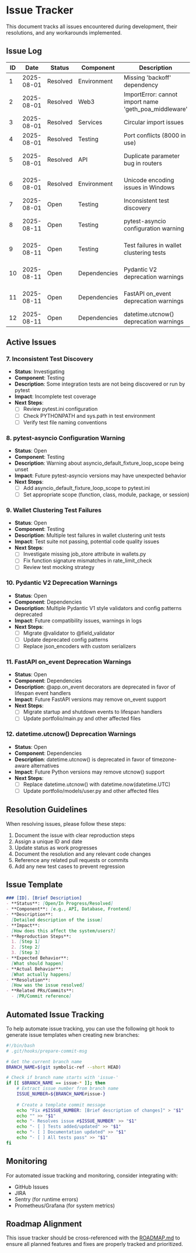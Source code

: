 # Issue Tracker

This document tracks all issues encountered during development, their resolutions, and any workarounds implemented.

## Issue Log

| ID | Date       | Status  | Component | Description | Resolution |
|----|------------|---------|-----------|-------------|------------|
| 1  | 2025-08-01 | Resolved | Environment | Missing 'backoff' dependency | Added to requirements.txt and installed in virtual environment |
| 2  | 2025-08-01 | Resolved | Web3 | ImportError: cannot import name 'geth_poa_middleware' | Updated to use 'ExtraDataToPOAMiddleware' for web3.py 5.31.1 compatibility |
| 3  | 2025-08-01 | Resolved | Services | Circular import issues | Restructured imports in services layer to use package-level imports |
| 4  | 2025-08-01 | Resolved | Testing | Port conflicts (8000 in use) | Standardized on port 8001 for testing |
| 5  | 2025-08-01 | Resolved | API | Duplicate parameter bug in routers | Removed redundant path parameters from endpoint decorators |
| 6  | 2025-08-01 | Resolved | Environment | Unicode encoding issues in Windows | Implemented safe_print function and removed emoji/Unicode characters from console output |
| 7  | 2025-08-01 | Open    | Testing | Inconsistent test discovery | Investigating pytest configuration and sys.path issues |
| 8  | 2025-08-11 | Open    | Testing | pytest-asyncio configuration warning | Need to set asyncio_default_fixture_loop_scope in pytest.ini |
| 9  | 2025-08-11 | Open    | Testing | Test failures in wallet clustering tests | Multiple test failures due to missing job_store attribute and incorrect function signatures |
| 10 | 2025-08-11 | Open    | Dependencies | Pydantic V2 deprecation warnings | Need to migrate from @validator to @field_validator and update deprecated config patterns |
| 11 | 2025-08-11 | Open    | Dependencies | FastAPI on_event deprecation warnings | Need to migrate from @app.on_event to lifespan event handlers |
| 12 | 2025-08-11 | Open    | Dependencies | datetime.utcnow() deprecation warnings | Need to replace with datetime.now(datetime.UTC) |

## Active Issues

### 7. Inconsistent Test Discovery
- **Status**: Investigating
- **Component**: Testing
- **Description**: Some integration tests are not being discovered or run by pytest
- **Impact**: Incomplete test coverage
- **Next Steps**:
  - [ ] Review pytest.ini configuration
  - [ ] Check PYTHONPATH and sys.path in test environment
  - [ ] Verify test file naming conventions

### 8. pytest-asyncio Configuration Warning
- **Status**: Open
- **Component**: Testing
- **Description**: Warning about asyncio_default_fixture_loop_scope being unset
- **Impact**: Future pytest-asyncio versions may have unexpected behavior
- **Next Steps**:
  - [ ] Add asyncio_default_fixture_loop_scope to pytest.ini
  - [ ] Set appropriate scope (function, class, module, package, or session)

### 9. Wallet Clustering Test Failures
- **Status**: Open
- **Component**: Testing
- **Description**: Multiple test failures in wallet clustering unit tests
- **Impact**: Test suite not passing, potential code quality issues
- **Next Steps**:
  - [ ] Investigate missing job_store attribute in wallets.py
  - [ ] Fix function signature mismatches in rate_limit_check
  - [ ] Review test mocking strategy

### 10. Pydantic V2 Deprecation Warnings
- **Status**: Open
- **Component**: Dependencies
- **Description**: Multiple Pydantic V1 style validators and config patterns deprecated
- **Impact**: Future compatibility issues, warnings in logs
- **Next Steps**:
  - [ ] Migrate @validator to @field_validator
  - [ ] Update deprecated config patterns
  - [ ] Replace json_encoders with custom serializers

### 11. FastAPI on_event Deprecation Warnings
- **Status**: Open
- **Component**: Dependencies
- **Description**: @app.on_event decorators are deprecated in favor of lifespan event handlers
- **Impact**: Future FastAPI versions may remove on_event support
- **Next Steps**:
  - [ ] Migrate startup and shutdown events to lifespan handlers
  - [ ] Update portfolio/main.py and other affected files

### 12. datetime.utcnow() Deprecation Warnings
- **Status**: Open
- **Component**: Dependencies
- **Description**: datetime.utcnow() is deprecated in favor of timezone-aware alternatives
- **Impact**: Future Python versions may remove utcnow() support
- **Next Steps**:
  - [ ] Replace datetime.utcnow() with datetime.now(datetime.UTC)
  - [ ] Update portfolio/models/user.py and other affected files

## Resolution Guidelines

When resolving issues, please follow these steps:

1. Document the issue with clear reproduction steps
2. Assign a unique ID and date
3. Update status as work progresses
4. Document the resolution and any relevant code changes
5. Reference any related pull requests or commits
6. Add any new test cases to prevent regression

## Issue Template

```markdown
### [ID]. [Brief Description]
- **Status**: [Open/In Progress/Resolved]
- **Component**: [e.g., API, Database, Frontend]
- **Description**: 
  [Detailed description of the issue]
- **Impact**:
  [How does this affect the system/users?]
- **Reproduction Steps**:
  1. [Step 1]
  2. [Step 2]
  3. [Step 3]
- **Expected Behavior**:
  [What should happen]
- **Actual Behavior**:
  [What actually happens]
- **Resolution**:
  [How was the issue resolved]
- **Related PRs/Commits**:
  - [PR/Commit reference]
```

## Automated Issue Tracking

To help automate issue tracking, you can use the following git hook to generate issue templates when creating new branches:

```bash
#!/bin/bash
# .git/hooks/prepare-commit-msg

# Get the current branch name
BRANCH_NAME=$(git symbolic-ref --short HEAD)

# Check if branch name starts with 'issue-'
if [[ $BRANCH_NAME == issue-* ]]; then
    # Extract issue number from branch name
    ISSUE_NUMBER=${BRANCH_NAME#issue-}
    
    # Create a template commit message
    echo "Fix #$ISSUE_NUMBER: [Brief description of changes]" > "$1"
    echo "" >> "$1"
    echo "- Resolves issue #$ISSUE_NUMBER" >> "$1"
    echo "- [ ] Tests added/updated" >> "$1"
    echo "- [ ] Documentation updated" >> "$1"
    echo "- [ ] All tests pass" >> "$1"
fi
```

## Monitoring

For automated issue tracking and monitoring, consider integrating with:
- GitHub Issues
- JIRA
- Sentry (for runtime errors)
- Prometheus/Grafana (for system metrics)

## Roadmap Alignment

This issue tracker should be cross-referenced with the [ROADMAP.md](./ROADMAP.md) to ensure all planned features and fixes are properly tracked and prioritized.
